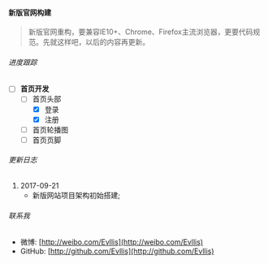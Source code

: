 #### 新版官网构建
 
 > 新版官网重构，要兼容IE10+、Chrome、Firefox主流浏览器，更要代码规范。先就这样吧，以后的内容再更新。
 
###### 进度跟踪

- [ ] **首页开发**
  - [ ] 首页头部
    - [x] 登录
    - [x] 注册
  - [ ] 首页轮播图
  - [ ] 首页页脚
 
###### 更新日志

1. 2017-09-21
    * 新版网站项目架构初始搭建;
 
###### 联系我

* 微博: [http://weibo.com/Evllis](http://weibo.com/Evllis)
* GitHub: [http://github.com/Evllis](http://github.com/Evllis)